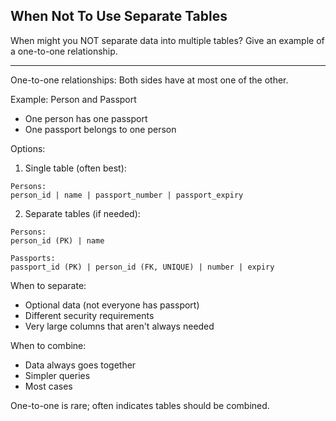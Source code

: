 ## When Not To Use Separate Tables

When might you NOT separate data into multiple tables? Give an example of a one-to-one relationship.

---

One-to-one relationships: Both sides have at most one of the other.

Example: Person and Passport
- One person has one passport
- One passport belongs to one person

Options:

1. Single table (often best):
```
Persons:
person_id | name | passport_number | passport_expiry
```

2. Separate tables (if needed):
```
Persons:
person_id (PK) | name

Passports:
passport_id (PK) | person_id (FK, UNIQUE) | number | expiry
```

When to separate:
- Optional data (not everyone has passport)
- Different security requirements
- Very large columns that aren't always needed

When to combine:
- Data always goes together
- Simpler queries
- Most cases

One-to-one is rare; often indicates tables should be combined.

